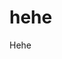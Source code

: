 # hehe
Hehe


<!-- Security scan triggered at 2025-09-01 23:18:01 -->

<!-- Security scan triggered at 2025-09-07 01:47:28 -->

<!-- Security scan triggered at 2025-09-09 05:22:48 -->

<!-- Security scan triggered at 2025-09-28 15:25:49 -->

<!-- Security scan triggered at 2025-10-08 09:03:36 -->
